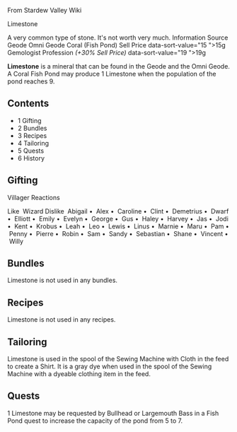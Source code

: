 From Stardew Valley Wiki

Limestone

A very common type of stone. It's not worth very much. Information Source Geode Omni Geode Coral (Fish Pond) Sell Price data-sort-value="15 "&gt;15g Gemologist Profession *(+30% Sell Price)* data-sort-value="19 "&gt;19g

**Limestone** is a mineral that can be found in the Geode and the Omni Geode. A Coral Fish Pond may produce 1 Limestone when the population of the pond reaches 9.

## Contents

- 1 Gifting
- 2 Bundles
- 3 Recipes
- 4 Tailoring
- 5 Quests
- 6 History

## Gifting

Villager Reactions

Like  Wizard Dislike  Abigail •  Alex •  Caroline •  Clint •  Demetrius •  Dwarf •  Elliott •  Emily •  Evelyn •  George •  Gus •  Haley •  Harvey •  Jas •  Jodi •  Kent •  Krobus •  Leah •  Leo •  Lewis •  Linus •  Marnie •  Maru •  Pam •  Penny •  Pierre •  Robin •  Sam •  Sandy •  Sebastian •  Shane •  Vincent •  Willy

## Bundles

Limestone is not used in any bundles.

## Recipes

Limestone is not used in any recipes.

## Tailoring

Limestone is used in the spool of the Sewing Machine with Cloth in the feed to create a Shirt. It is a gray dye when used in the spool of the Sewing Machine with a dyeable clothing item in the feed.

## Quests

1 Limestone may be requested by Bullhead or Largemouth Bass in a Fish Pond quest to increase the capacity of the pond from 5 to 7.